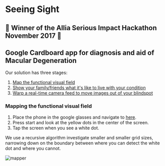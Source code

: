 # Seeing Sight

## **:tada: Winner of the Allia Serious Impact Hackathon November 2017 :tada:**

## Google Cardboard app for diagnosis and aid of Macular Degeneration

Our solution has three stages:
1. [Map the functional visual field](https://sudo-challenge-mapmd.github.io/mapper/)
2. [Show your family/friends what it's like to live with your condition](https://sudo-challenge-mapmd.github.io/mapper/stream.html)
3. [Warp a real-time camera feed to move images out of your blindspot](https://sudo-challenge-mapmd.github.io/mapper/car.html)

### Mapping the functional visual field

1. Place the phone in the google glasses and navigate to [here](https://sudo-challenge-mapmd.github.io/mapper/). 
2. Press start and look at the yellow dots in the center of the screen.
3. Tap the screen when you see a white dot.

We use a recursive algorithm investigate smaller and smaller grid sizes, narrowing down on the boundary between where you can detect the white dot and where you cannot.

![mapper](https://github.com/sudo-challenge-mapmd/mapper/raw/master/car.png)


